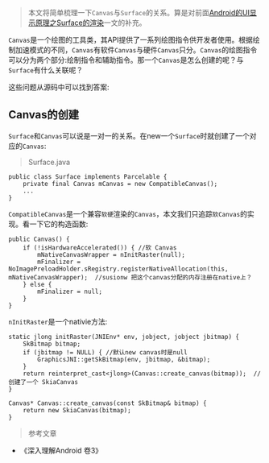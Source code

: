 >本文将简单梳理一下`Canvas`与`Surface`的关系。算是对前面[Android的UI显示原理之Surface的渲染](Android的UI显示原理之Surface的渲染.md)一文的补充。


`Canvas`是一个绘图的工具类，其API提供了一系列绘图指令供开发者使用。根据绘制加速模式的不同，`Canvas`有软件`Canvas`与硬件`Canvas`只分。`Canvas`的绘图指令可以分为两个部分:绘制指令和辅助指令。那一个`Canvas`是怎么创建的呢？与`Surface`有什么关联呢？

这些问题从源码中可以找到答案:

## Canvas的创建

`Surface`和`Canvas`可以说是一对一的关系。在new一个`Surface`时就创建了一个对应的`Canvas`:

>Surface.java
```
public class Surface implements Parcelable {
    private final Canvas mCanvas = new CompatibleCanvas(); 
    ...
}
```

`CompatibleCanvas`是一个兼容`软硬`渲染的`Canvas`，本文我们只追踪`软Canvas`的实现。看一下它的构造函数:

```
public Canvas() {
    if (!isHardwareAccelerated()) { //软 Canvas
        mNativeCanvasWrapper = nInitRaster(null);
        mFinalizer = NoImagePreloadHolder.sRegistry.registerNativeAllocation(this, mNativeCanvasWrapper);  //susionw 把这个canvas分配的内存注册在native上？
    } else {
        mFinalizer = null;
    }
}
```

`nInitRaster`是一个nativie方法:
```
static jlong initRaster(JNIEnv* env, jobject, jobject jbitmap) {
    SkBitmap bitmap;
    if (jbitmap != NULL) { //默认new canvas时是null
        GraphicsJNI::getSkBitmap(env, jbitmap, &bitmap);
    }
    return reinterpret_cast<jlong>(Canvas::create_canvas(bitmap));  //创建了一个 SkiaCanvas
}

Canvas* Canvas::create_canvas(const SkBitmap& bitmap) {
    return new SkiaCanvas(bitmap);
}
```



>参考文章

- 《深入理解Android 卷3》